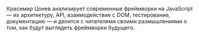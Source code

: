 Красимир Цонев анализирует современные фреймворки на JavaScript — их архитектуру, API, взаимодействие с DOM, тестирование, документацию — и делится с читателями своими размышлениями о том, как будут выглядеть фреймворки будущего.